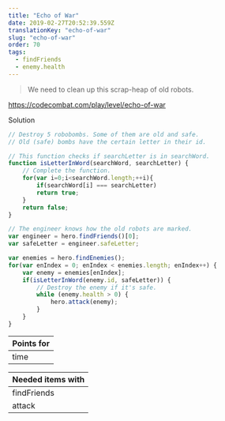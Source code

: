 ```yaml
---
title: "Echo of War"
date: 2019-02-27T20:52:39.559Z
translationKey: "echo-of-war"
slug: "echo-of-war"
order: 70
tags:
  - findFriends
  - enemy.health
---
```


> We need to clean up this scrap-heap of old robots.

https://codecombat.com/play/level/echo-of-war

Solution

```javascript
// Destroy 5 robobombs. Some of them are old and safe.
// Old (safe) bombs have the certain letter in their id.

// This function checks if searchLetter is in searchWord.
function isLetterInWord(searchWord, searchLetter) {
    // Complete the function.
    for(var i=0;i<searchWord.length;++i){
        if(searchWord[i] === searchLetter)
        return true;
    }    
    return false;
}

// The engineer knows how the old robots are marked.
var engineer = hero.findFriends()[0];
var safeLetter = engineer.safeLetter;

var enemies = hero.findEnemies();
for(var enIndex = 0; enIndex < enemies.length; enIndex++) {
    var enemy = enemies[enIndex];
    if(isLetterInWord(enemy.id, safeLetter)) {
        // Destroy the enemy if it's safe.
        while (enemy.health > 0) {
            hero.attack(enemy);
        }
    }
}

```

Points for |
--- |
time |

Needed items with |
--- |
findFriends |
attack |


